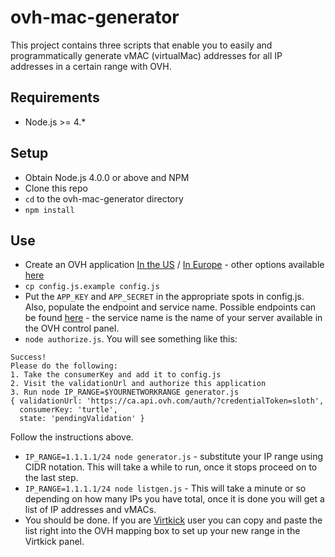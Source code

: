 # ovh-mac-generator

This project contains three scripts that enable you to easily and programmatically
generate vMAC (virtualMac) addresses for all IP addresses in a certain range with
OVH.

## Requirements

* Node.js >= 4.*
 
## Setup

* Obtain Node.js 4.0.0 or above and NPM
* Clone this repo
* `cd` to the ovh-mac-generator directory
* `npm install`

## Use

* Create an OVH application [In the US](https://ca.api.ovh.com/createApp/) / [In Europe](https://eu.api.ovh.com/createApp/) - other options available [here](http://ovh.github.io/node-ovh/)
* `cp config.js.example config.js`
* Put the `APP_KEY` and `APP_SECRET` in the appropriate spots in config.js. Also, populate the endpoint and service name. Possible endpoints can be found [here](http://ovh.github.io/node-ovh/) - the service name is the name of your server available in the OVH control panel.
* `node authorize.js`. You will see something like this:

```
Success!
Please do the following:
1. Take the consumerKey and add it to config.js
2. Visit the validationUrl and authorize this application
3. Run node IP_RANGE=$YOURNETWORKRANGE generator.js
{ validationUrl: 'https://ca.api.ovh.com/auth/?credentialToken=sloth',
  consumerKey: 'turtle',
  state: 'pendingValidation' }
```

Follow the instructions above.

* `IP_RANGE=1.1.1.1/24 node generator.js` - substitute your IP range using CIDR notation. This will take a while to run, once it stops proceed on to the last step.
* `IP_RANGE=1.1.1.1/24 node listgen.js` - This will take a minute or so depending on how many IPs you have total, once it is done you will get a list of IP addresses and vMACs.
* You should be done. If you are [Virtkick](https://virtkick.com) user you can copy and paste the list right into the OVH mapping box to set up your new range in the Virtkick panel.
